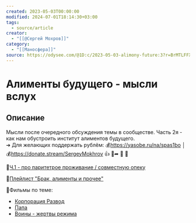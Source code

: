 ```yaml
---
created: 2023-05-03T00:00:00
modified: 2024-07-01T18:14:30+03:00
tags:
  - source/article
creator:
  - "[[@Сергей Мохров]]"
category:
  - "[[Маносфера]]"
source: https://odysee.com/@1D:c/2023-05-03-alimony-future:3?r=BrMTLFFXzRS2pmmsNvuQrbSkXdvRmoAr
---
```


# Алименты будущего - мысли вслух

## Описание

Мысли после очередного обсуждения темы в сообществе.
Часть 2я - как нам обустроить институт алиментов будущего.  
➔ Для желающих поддержать рублём:
💰https://yasobe.ru/na/spas1bo │💰https://donate.stream/SergeyMokhrov
👍 🔗➦ 📰 🔔

📎[Ч.1 - про паритетрое проживание / совместную опеку](https://Odysee.com/@1D/2023-04-30-shared-custody-thoughts)

📎[Плейлист "Брак, алименты и прочее"](https://www.youtube.com/playlist?list=PLxqc-OpOmvcY-4nT-99GlvUIJOGoJdr4K)

📎Фильмы по теме:  
 - [Корпорация Развод](https://1D.rocks/divorcecorp)
 - [Папа](https://1D.rocks/dad-doc)
 - [Воины - жертвы режима](https://1D.rocks/cowar-ru)

